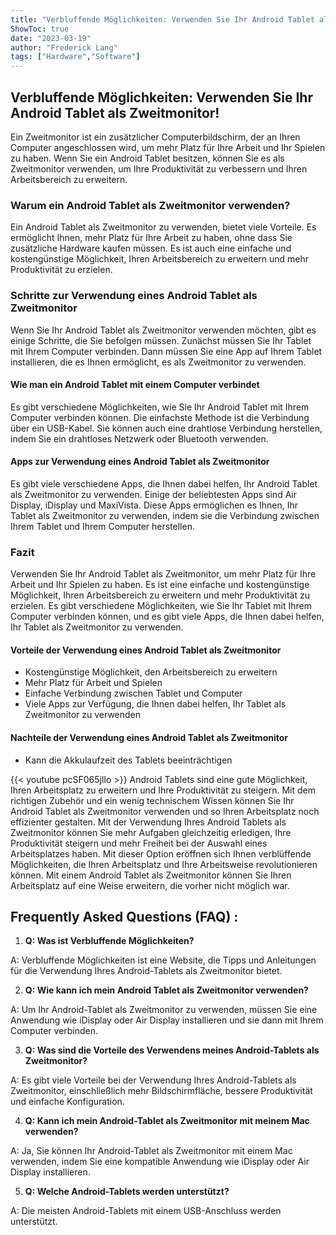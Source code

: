 ```yaml
---
title: "Verbluffende Möglichkeiten: Verwenden Sie Ihr Android Tablet als Zweitmonitor!"
ShowToc: true 
date: "2023-03-19"
author: "Frederick Lang" 
tags: ["Hardware","Software"]
---
```

## Verbluffende Möglichkeiten: Verwenden Sie Ihr Android Tablet als Zweitmonitor!

Ein Zweitmonitor ist ein zusätzlicher Computerbildschirm, der an Ihren Computer angeschlossen wird, um mehr Platz für Ihre Arbeit und Ihr Spielen zu haben. Wenn Sie ein Android Tablet besitzen, können Sie es als Zweitmonitor verwenden, um Ihre Produktivität zu verbessern und Ihren Arbeitsbereich zu erweitern.

### Warum ein Android Tablet als Zweitmonitor verwenden?

Ein Android Tablet als Zweitmonitor zu verwenden, bietet viele Vorteile. Es ermöglicht Ihnen, mehr Platz für Ihre Arbeit zu haben, ohne dass Sie zusätzliche Hardware kaufen müssen. Es ist auch eine einfache und kostengünstige Möglichkeit, Ihren Arbeitsbereich zu erweitern und mehr Produktivität zu erzielen.

### Schritte zur Verwendung eines Android Tablet als Zweitmonitor

Wenn Sie Ihr Android Tablet als Zweitmonitor verwenden möchten, gibt es einige Schritte, die Sie befolgen müssen. Zunächst müssen Sie Ihr Tablet mit Ihrem Computer verbinden. Dann müssen Sie eine App auf Ihrem Tablet installieren, die es Ihnen ermöglicht, es als Zweitmonitor zu verwenden.

#### Wie man ein Android Tablet mit einem Computer verbindet

Es gibt verschiedene Möglichkeiten, wie Sie Ihr Android Tablet mit Ihrem Computer verbinden können. Die einfachste Methode ist die Verbindung über ein USB-Kabel. Sie können auch eine drahtlose Verbindung herstellen, indem Sie ein drahtloses Netzwerk oder Bluetooth verwenden.

#### Apps zur Verwendung eines Android Tablet als Zweitmonitor

Es gibt viele verschiedene Apps, die Ihnen dabei helfen, Ihr Android Tablet als Zweitmonitor zu verwenden. Einige der beliebtesten Apps sind Air Display, iDisplay und MaxiVista. Diese Apps ermöglichen es Ihnen, Ihr Tablet als Zweitmonitor zu verwenden, indem sie die Verbindung zwischen Ihrem Tablet und Ihrem Computer herstellen.

### Fazit

Verwenden Sie Ihr Android Tablet als Zweitmonitor, um mehr Platz für Ihre Arbeit und Ihr Spielen zu haben. Es ist eine einfache und kostengünstige Möglichkeit, Ihren Arbeitsbereich zu erweitern und mehr Produktivität zu erzielen. Es gibt verschiedene Möglichkeiten, wie Sie Ihr Tablet mit Ihrem Computer verbinden können, und es gibt viele Apps, die Ihnen dabei helfen, Ihr Tablet als Zweitmonitor zu verwenden.

#### Vorteile der Verwendung eines Android Tablet als Zweitmonitor

- Kostengünstige Möglichkeit, den Arbeitsbereich zu erweitern
- Mehr Platz für Arbeit und Spielen
- Einfache Verbindung zwischen Tablet und Computer
- Viele Apps zur Verfügung, die Ihnen dabei helfen, Ihr Tablet als Zweitmonitor zu verwenden

#### Nachteile der Verwendung eines Android Tablet als Zweitmonitor

- Kann die Akkulaufzeit des Tablets beeinträchtigen

{{< youtube pcSF065jlIo >}} 
Android Tablets sind eine gute Möglichkeit, Ihren Arbeitsplatz zu erweitern und Ihre Produktivität zu steigern. Mit dem richtigen Zubehör und ein wenig technischem Wissen können Sie Ihr Android Tablet als Zweitmonitor verwenden und so Ihren Arbeitsplatz noch effizienter gestalten. Mit der Verwendung Ihres Android Tablets als Zweitmonitor können Sie mehr Aufgaben gleichzeitig erledigen, Ihre Produktivität steigern und mehr Freiheit bei der Auswahl eines Arbeitsplatzes haben. Mit dieser Option eröffnen sich Ihnen verblüffende Möglichkeiten, die Ihren Arbeitsplatz und Ihre Arbeitsweise revolutionieren können. Mit einem Android Tablet als Zweitmonitor können Sie Ihren Arbeitsplatz auf eine Weise erweitern, die vorher nicht möglich war.

## Frequently Asked Questions (FAQ) :
1. **Q: Was ist Verbluffende Möglichkeiten?**

A: Verbluffende Möglichkeiten ist eine Website, die Tipps und Anleitungen für die Verwendung Ihres Android-Tablets als Zweitmonitor bietet.

2. **Q: Wie kann ich mein Android Tablet als Zweitmonitor verwenden?**

A: Um Ihr Android-Tablet als Zweitmonitor zu verwenden, müssen Sie eine Anwendung wie iDisplay oder Air Display installieren und sie dann mit Ihrem Computer verbinden.

3. **Q: Was sind die Vorteile des Verwendens meines Android-Tablets als Zweitmonitor?**

A: Es gibt viele Vorteile bei der Verwendung Ihres Android-Tablets als Zweitmonitor, einschließlich mehr Bildschirmfläche, bessere Produktivität und einfache Konfiguration.

4. **Q: Kann ich mein Android-Tablet als Zweitmonitor mit meinem Mac verwenden?**

A: Ja, Sie können Ihr Android-Tablet als Zweitmonitor mit einem Mac verwenden, indem Sie eine kompatible Anwendung wie iDisplay oder Air Display installieren.

5. **Q: Welche Android-Tablets werden unterstützt?**

A: Die meisten Android-Tablets mit einem USB-Anschluss werden unterstützt.


